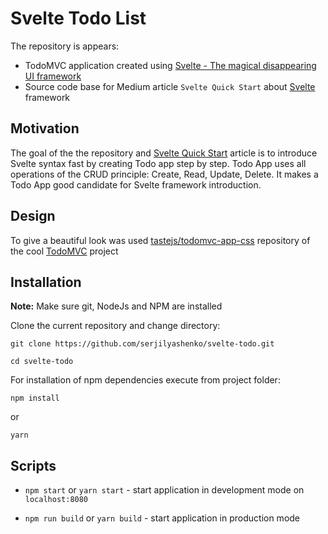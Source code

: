 # Svelte Todo List

The repository is appears:

- TodoMVC application created using [Svelte - The magical disappearing UI framework](https://svelte.technology/)
- Source code base for Medium article `Svelte Quick Start` about [Svelte ](https://svelte.technology/) framework

## Motivation

The goal of the the repository and [Svelte Quick Start](https://medium.com/@serj.ilyashenko/svelte-quick-start-e26c017d2e30) article is to introduce Svelte syntax fast by creating Todo app step by step.
Todo App uses all operations of the CRUD principle: Create, Read, Update, Delete.
It makes a Todo App good candidate for Svelte framework introduction.

## Design

To give a beautiful look was used [tastejs/todomvc-app-css](https://github.com/tastejs/todomvc-app-css) repository of the cool [TodoMVC](http://todomvc.com/) project

## Installation

**Note:** Make sure git, NodeJs and NPM are installed

Clone the current repository and change directory:

```bush
git clone https://github.com/serjilyashenko/svelte-todo.git

cd svelte-todo
```

For installation of npm dependencies execute from project folder:

```bush
npm install
```

or

```bush
yarn
```

## Scripts

- `npm start` or `yarn start` - start application in development mode on `localhost:8080`

- `npm run build` or `yarn build` - start application in production mode
